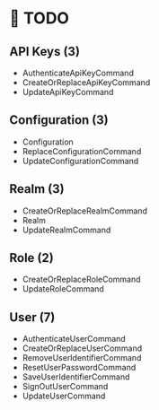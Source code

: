 # 🧪 TODO

## API Keys (3)

- AuthenticateApiKeyCommand
- CreateOrReplaceApiKeyCommand
- UpdateApiKeyCommand

## Configuration (3)

- Configuration
- ReplaceConfigurationCommand
- UpdateConfigurationCommand

## Realm (3)

- CreateOrReplaceRealmCommand
- Realm
- UpdateRealmCommand

## Role (2)

- CreateOrReplaceRoleCommand
- UpdateRoleCommand

## User (7)

- AuthenticateUserCommand
- CreateOrReplaceUserCommand
- RemoveUserIdentifierCommand
- ResetUserPasswordCommand
- SaveUserIdentifierCommand
- SignOutUserCommand
- UpdateUserCommand

